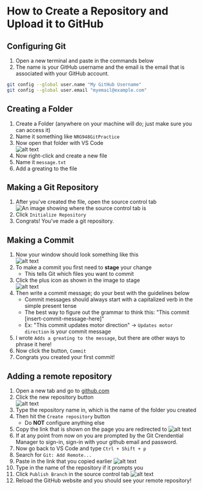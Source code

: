 # How to Create a Repository and Upload it to GitHub

## Configuring Git

1. Open a new terminal and paste in the commands below
2. The name is your GitHub username and the email is the email that is associated with your GitHub account.

```bash
git config --global user.name "My GitHub Username"
git config --global user.email "myemail@example.com"
```

## Creating a Folder

1. Create a Folder (anywhere on your machine will do; just make sure you can access it)
2. Name it something like `NRG948GitPractice`
3. Now open that folder with VS Code\
![alt text](pictures/OpenFolder.png)
4. Now right-click and create a new file
5. Name it `message.txt`
6. Add a greating to the file

## Making a Git Repository

1. After you've created the file, open the source control tab\
![An image showing where the source control tab is](pictures/SourceControlTab.png)
2. Click `Initialize Repository`
3. Congrats! You've made a git repository.

## Making a Commit

1. Now your window should look something like this\
![alt text](pictures/CheckupWindow.png)
2. To make a commit you first need to **stage** your change
    - This tells Git which files you want to commit
3. Click the plus icon as shown in the image to stage\
![alt text](pictures/StagingChanges.png)
4. Then write a commit message; do your best with the guidelines below
    - Commit messages should always start with a capitalized verb in the simple present tense
    - The best way to figure out the grammar to think this: "This commit \[insert-commit-message-here\]"
    - Ex: "This commit updates motor direction" -> `Updates motor direction` is your commit message
5. I wrote `Adds a greating to the message`, but there are other ways to phrase it here!
6. Now click the button, `Commit`
7. Congrats you created your first commit!

## Adding a remote repository

1. Open a new tab and go to [github.com](https://github.com/)
2. Click the new repository button\
![alt text](pictures/NewRepo.png)
3. Type the repository name in, which is the name of the folder you created
4. Then hit the `Create repository` button
    - Do **NOT** configure anything else
5. Copy the link that is shown on the page you are redirected to
![alt text](pictures/AfterCreateRepo.png)
6. If at any point from now on you are prompted by the Git Crendential Manager to sign-in, sign-in with your github email and password.
7. Now go back to VS Code and type `Ctrl + Shift + p`
8. Search for `Git: Add Remote...`
9. Paste in the link that you copied earlier
![alt text](pictures/AddRemote.png)
10. Type in the name of the repository if it prompts you
11. Click `Publish Branch` in the source control tab
![alt text](pictures/PublishBranch.png)
12. Reload the GitHub website and you should see your remote repository!
